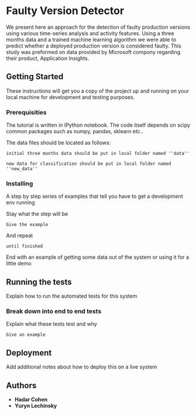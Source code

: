 # Faulty Version Detector

We present here an approach for the detection of faulty production versions using various time-series analysis and activity features. Using a three months data and a trained machine learning algorithm we were able to predict whether a deployed production version is considered faulty. This study was preformed on data provided by Microsoft compony regarding their product, Application Insights.

## Getting Started

These instructions will get you a copy of the project up and running on your local machine for development and testing purposes.

### Prerequisities

The tutorial is written in IPython notebook. The code itself depends on scipy common packages such as numpy, pandas, sklearn etc..

The data files should be located as follows: 

```
initial three months data should be put in local folder named ''data''
```

```
new data for classification should be put in local folder named ''new_data''
```

### Installing

A step by step series of examples that tell you have to get a development env running

Stay what the step will be

```
Give the example
```

And repeat

```
until finished
```

End with an example of getting some data out of the system or using it for a little demo

## Running the tests

Explain how to run the automated tests for this system

### Break down into end to end tests

Explain what these tests test and why

```
Give an example
```

## Deployment

Add additional notes about how to deploy this on a live system


## Authors

* **Hadar Cohen**
* **Yuryn Lechinsky**

